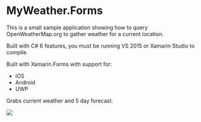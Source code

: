 MyWeather.Forms
================

This is a small sample application showing how to query OpenWeatherMap.org to gather weather for a current location.

Built with C# 6 features, you must be running VS 2015 or Xamarin Studio to compile. 

Built with Xamarin.Forms with support for:
* iOS 
* Android
* UWP

Grabs current weather and 5 day forecast.

![](Images/promo.png)

